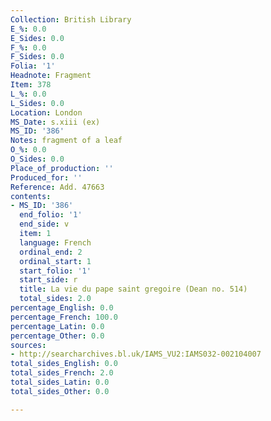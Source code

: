 ```yaml
---
Collection: British Library
E_%: 0.0
E_Sides: 0.0
F_%: 0.0
F_Sides: 0.0
Folia: '1'
Headnote: Fragment
Item: 378
L_%: 0.0
L_Sides: 0.0
Location: London
MS_Date: s.xiii (ex)
MS_ID: '386'
Notes: fragment of a leaf
O_%: 0.0
O_Sides: 0.0
Place_of_production: ''
Produced_for: ''
Reference: Add. 47663
contents:
- MS_ID: '386'
  end_folio: '1'
  end_side: v
  item: 1
  language: French
  ordinal_end: 2
  ordinal_start: 1
  start_folio: '1'
  start_side: r
  title: La vie du pape saint gregoire (Dean no. 514)
  total_sides: 2.0
percentage_English: 0.0
percentage_French: 100.0
percentage_Latin: 0.0
percentage_Other: 0.0
sources:
- http://searcharchives.bl.uk/IAMS_VU2:IAMS032-002104007
total_sides_English: 0.0
total_sides_French: 2.0
total_sides_Latin: 0.0
total_sides_Other: 0.0

---
```


